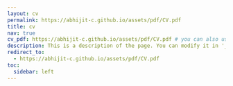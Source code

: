 ```yaml
---
layout: cv
permalink: https://abhijit-c.github.io/assets/pdf/CV.pdf
title: cv
nav: true
cv_pdf: https://abhijit-c.github.io/assets/pdf/CV.pdf # you can also use external links here
description: This is a description of the page. You can modify it in '_pages/cv.md'. You can also change or remove the top pdf download button.
redirect_to:
  - https://abhijit-c.github.io/assets/pdf/CV.pdf
toc:
  sidebar: left
---
```

